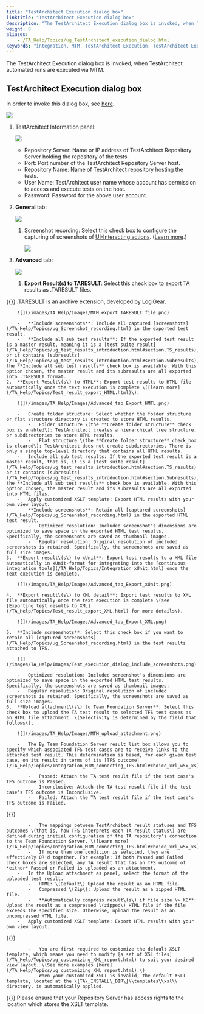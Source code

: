 ```yaml
--- 
title: "TestArchitect Execution dialog box"
linktitle: "TestArchitect Execution dialog box"
description: "The TestArchitect Execution dialog box is invoked, when TestArchitect automated runs are executed via MTM."
weight: 8
aliases: 
    - /TA_Help/Topics/ug_TestArchitect_execution_dialog.html
keywords: "integration, MTM, TestArchitect Execution, TestArchitect Execution, Microsoft Test Manager, TestArchitect Execution, TFS, TAScheduler, Team Foundation Server"
---
```


The TestArchitect Execution dialog box is invoked, when TestArchitect automated runs are executed via MTM.

## TestArchitect Execution dialog box

In order to invoke this dialog box, see [here](/TA_Help/Topics/Integration_MTM_running_test_cases.html).

![](/images/TA_Help/Images/TA_Execution_dlg_TFS.png)

1.  TestArchitect Information panel:

    ![](/images/TA_Help/Images/TA_Execution_dlg_TA_info_panel.png)

    -   Repository Server: Name or IP address of TestArchitect Repository Server holding the repository of the tests.
    -   Port: Port number of the TestArchitect Repository Server host.
    -   Repository Name: Name of TestArchitect repository hosting the tests.
    -   User Name: TestArchitect user name whose account has permission to access and execute tests on the host.
    -   Password: Password for the above user account.
2.  **General** tab:

    ![](/images/TA_Help/Images/TFS_General_tab.png)

    1.  Screenshot recording: Select this check box to configure the capturing of screenshots of [UI-Interacting actions](/TA_Automation/Topics/timing_classifying_actions.html). \([Learn more](/TA_Help/Topics/ug_Screenshot_recording.html#li.screenshot.exec_test_dlg.settings).\)

        ![](/images/TA_Help/Images/Test_execution_dialog_screenshot_recording.png)

3.  **Advanced** tab:

    ![](/images/TA_Help/Images/TFS_Advanced_tab.png)

    1.  **Export Result\(s\) to TARESULT**: Select this check box to export TA results as .TARESULT files.

{{<note>}} .TARESULT is an archive extension, developed by LogiGear.

        ![](/images/TA_Help/Images/MTM_export_TARESULT_file.png)

        -   **Include screenshots**: Include all captured [screenshots](/TA_Help/Topics/ug_Screenshot_recording.html) in the exported test result.
        -   **Include all sub test results**: If the exported test result is a master result, meaning it is a [test suite result](/TA_Help/Topics/ug_test_results_introduction.html#section.TS_results), or it contains [subresults](/TA_Help/Topics/ug_test_results_introduction.html#section.Subresults), the **Include all sub test results** check box is available. With this option chosen, the master result and its subresults are all exported into .TARESULT format.
    2.  **Export Result\(s\) to HTML**: Export test results to HTML file automatically once the text execution is complete \([learn more](/TA_Help/Topics/Test_result_export_HTML.html)\).

        ![](/images/TA_Help/Images/Advanced_tab_Export_HMTL.png)

        -   Create folder structure: Select whether the folder structure or flat structure directory is created to store HTML results.
            -   Folder structure \(the **Create folder structure** check box is enabled\): TestArchitect creates a hierarchical tree structure, or subdirectories to store HTML results.
            -   Flat structure \(the **Create folder structure** check box is cleared\): TestArchitect does not create subdirectories. There is only a single top-level directory that contains all HTML results.
        -   Include all sub test results: If the exported test result is a master result, that is, it is a [test suite result](/TA_Help/Topics/ug_test_results_introduction.html#section.TS_results) or it contains [subresults](/TA_Help/Topics/ug_test_results_introduction.html#section.Subresults), the **Include all sub test results** check box is available. With this option chosen, the master result and its subresults are all exported into HTML files.
        -   Apply customized XSLT template: Export HTML results with your own view layout.
        -   **Include screenshots**: Retain all [captured screenshots](/TA_Help/Topics/ug_Screenshot_recording.html) in the exported HTML test result.
            -   Optimized resolution: Included screenshot's dimensions are optimized to save space in the exported HTML test results. Specifically, the screenshots are saved as thumbnail images.
            -   Regular resolution: Original resolution of included screenshots is retained. Specifically, the screenshots are saved as full size images.
    3.  **Export result\(s\) to xUnit**: Export test results to a XML file automatically in xUnit-format for integrating into the [continuous integration tools](/TA_Help/Topics/Integration_xUnit.html) once the text execution is complete.

        ![](/images/TA_Help/Images/Advanced_tab_Export_xUnit.png)

    4.  **Export result\(s\) to XML detail**: Export test results to XML file automatically once the text execution is complete \(see [Exporting test results to XML](/TA_Help/Topics/Test_result_export_XML.html) for more details\).

        ![](/images/TA_Help/Images/Advanced_tab_Export_XML.png)

    5.  **Include screenshots**: Select this check box if you want to retain all [captured screenshots](/TA_Help/Topics/ug_Screenshot_recording.html) in the test results attached to TFS.

        ![](/images/TA_Help/Images/Test_execution_dialog_include_screenshots.png)

        -   Optimized resolution: Included screenshot's dimensions are optimized to save space in the exported HTML test results. Specifically, the screenshots are saved as thumbnail images.
        -   Regular resolution: Original resolution of included screenshots is retained. Specifically, the screenshots are saved as full size images.
    6.  **Upload attachment\(s\) to Team Foundation Server**: Select this check box to upload the TA test result to selected TFS test cases as an HTML file attachment. \(Selectivity is determined by the field that follows\).

        ![](/images/TA_Help/Images/MTM_upload_attachment.png)

        -   The By Team Foundation Server result list box allows you to specify which associated TFS test cases are to receive links to the attached test result. This determination is based, for each given test case, on its result in terms of its [TFS outcome](/TA_Help/Topics/Integration_MTM_connecting_TFS.html#choice_xrl_w5x_xs).

            -   Passed: Attach the TA test result file if the test case's TFS outcome is Passed.
            -   Inconclusive: Attach the TA test result file if the test case's TFS outcome is Inconclusive.
            -   Failed: Attach the TA test result file if the test case's TFS outcome is Failed.
{{<note>}}

            -   The mappings between TestArchitect result statuses and TFS outcomes \(that is, how TFS interprets each TA result status\) are defined during initial configuration of the TA repository's connection to the Team Foundation Server. \([Learn more](/TA_Help/Topics/Integration_MTM_connecting_TFS.html#choice_xrl_w5x_xs).\)
            -   If more than one condition is selected, they are effectively OR'd together. For example: If both Passed and Failed check boxes are selected, any TA result that has an TFS outcome of *either* Passed or Failed is uploaded as an attachment.
        -   In the Upload attachment as panel, select the format of the uploaded test result.
            -   HTML: \(Default\) Upload the result as an HTML file.
            -   Compressed \(Zip\): Upload the result as a zipped HTML file.
            -   **Automatically compress result\(s\) if file size \> KB**: Upload the result as a compressed \(zipped\) HTML file if the file exceeds the specified size. Otherwise, upload the result as an uncompressed HTML file.
        -   Apply customized XSLT template: Export HTML results with your own view layout.

{{<note>}}

            -   You are first required to customize the default XSLT template, which means you need to modify [a set of XSL files](/TA_Help/Topics/ug_customizing_XML_report.html) to suit your desired view layout. \(See more examples [here](/TA_Help/Topics/ug_customizing_XML_report.html).\)
            -   When your customized XSLT is invalid, the default XSLT template, located at the \{TA\_INSTALL\_DIR\}\\templates\\xsl\\ directory, is automatically applied.
{{<important>}} Please ensure that your Repository Server has access rights to the location which stores the XSLT template.




